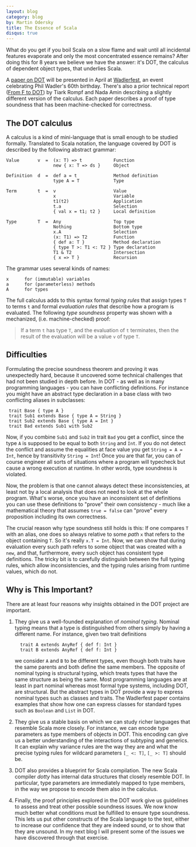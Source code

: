 ```yaml
---
layout: blog
category: blog
by: Martin Odersky
title: The Essence of Scala
disqus: true
---
```


What do you get if you boil Scala on a slow flame and wait until all
incidental features evaporate and only the most concentrated essence
remains? After doing this for 8 years we believe we have the answer:
it's DOT, the calculus of dependent object types, that underlies Scala.

A [paper on DOT](http://infoscience.epfl.ch/record/215280) will be
presented in April at [Wadlerfest](http://events.inf.ed.ac.uk/wf2016),
an event celebrating Phil Wadler's 60th birthday. There's also a prior
technical report ([From F to DOT](http://arxiv.org/abs/1510.05216))
by Tiark Rompf and Nada Amin describing a slightly different version
of the calculus. Each paper describes a proof of type soundness that
has been machine-checked for correctness.

## The DOT calculus

A calculus is a kind of mini-language that is small enough to be
studied formally. Translated to Scala notation, the language covered
by DOT is described by the following abstract grammar:

    Value       v  =  (x: T) => t            Function
                      new { x: T => ds }     Object

    Definition  d  =  def a = t              Method definition
                      type A = T             Type

    Term        t  =  v                      Value
                      x                      Variable
                      t1(t2)                 Application
                      t.a                    Selection
                      { val x = t1; t2 }     Local definition

    Type        T  =  Any                    Top type
                      Nothing                Bottom type
                      x.A                    Selection
                      (x: T1) => T2          Function
                      { def a: T }           Method declaration
                      { type T >: T1 <: T2 } Type declaration
                      T1 & T2                Intersection
                      { x => T }             Recursion

The grammar uses several kinds of names:

    x      for (immutable) variables
    a      for (parameterless) methods
    A      for types

The full calculus adds to this syntax formal _typing rules_ that
assign types `T` to terms `t` and formal _evaluation rules_ that
describe how a program is evaluated. The following _type soundness_
property was shown with a mechanized, (i.e. machine-checked) proof:

> If a term `t` has type `T`, and the evaluation of `t` terminates, then
  the result of the evaluation will be a value `v` of type `T`.

## Difficulties

Formulating the precise soundness theorem and proving it was unexpectedly hard,
because it uncovered some technical challenges that had not been
studied in depth before. In DOT - as well as in many programming languages -
you can have conflicting definitions. For instance you might have an abstract
type declaration in a base class with two conflicting aliases in subclasses:

     trait Base { type A }
     trait Sub1 extends Base { type A = String }
     trait Sub2 extends Base { type A = Int }
     trait Bad extends Sub1 with Sub2

Now, if you combine `Sub1` and `Sub2` in trait `Bad` you get a conflict,
since the type `A` is supposed to be equal to both `String` and `Int`. If you do
not detect the conflict and assume the equalities at face value you
get `String = A = Int`, hence by transitivity `String = Int`! Once you
are that far, you can of course engineer all sorts of situations where
a program will typecheck but cause a wrong execution at runtime. In
other words, type soundness is violated.

Now, the problem is that one cannot always detect these
inconsistencies, at least not by a local analysis that does not need
to look at the whole program. What's worse, once you have an
inconsistent set of definitions you can use these definitions to
"prove" their own consistency - much like a mathematical theory that
assumes `true = false` can "prove" every proposition including its own
correctness.

The crucial reason why type soundness still holds is this: If one
compares `T` with an alias, one does so always relative to some _path_
`x` that refers to the object containing `T`.  So it's really `x.T =
Int`. Now, we can show that during evaluation every such path refers
to some object that was created with a `new`, and that, furthermore,
every such object has consistent type definitions. The tricky bit is
to carefully distinguish between the full typing rules, which allow
inconsistencies, and the typing rules arising from runtime values,
which do not.

## Why is This Important?

There are at least four reasons why insights obtained in the DOT
project are important.

 1. They give us a well-founded explanation of _nominal typing_.
    Nominal typing means that a type is distinguished from others
    simply by having a different name.
    For instance, given two trait definitions

          trait A extends AnyRef { def f: Int }
          trait B extends AnyRef { def f: Int }

    we consider `A` and `B` to be different types, even though both
    traits have the same parents and both define the same members.
    The opposite of
    nominal typing is structural typing, which treats types
    that have the same structure as being the same. Most programming
    languages are at least in part nominal whereas most formal type systems,
    including DOT, are structural. But the abstract types in DOT
    provide a way to express nominal types such as classes and traits.
    The Wadlerfest paper contains examples that show how
    one can express classes for standard types such as `Boolean` and `List` in DOT.

 2. They give us a stable basis on which we can study richer languages
    that resemble Scala more closely. For instance, we can encode
    type parameters as type members of objects in DOT. This encoding
    can give us a better understanding of the interactions of
    subtyping and generics. It can explain why variance rules
    are the way they are and what the precise typing rules for
    wildcard parameters `[_ <: T]`, `[_ >: T]` should be.

 3. DOT also provides a blueprint for Scala compilation. The new Scala
    compiler _dotty_ has internal data structures that closely resemble DOT.
    In particular, type parameters are immediately mapped to type members,
    in the way we propose to encode them also in the calculus.

 4. Finally, the proof principles explored in the DOT work give us guidelines
    to assess and treat other possible soundness issues. We now know much
    better what conditions must be fulfilled to ensure type soundness.
    This lets us put other constructs of the Scala language to the test,
    either to increase our confidence that they are indeed sound, or
    to show that they are unsound. In my next blog I will
    present some of the issues we have discovered through that exercise.

